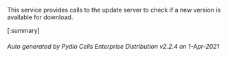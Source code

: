 






This service provides calls to the update server to check if a new version is available for download.

[:summary]

###### Auto generated by Pydio Cells Enterprise Distribution v2.2.4 on 1-Apr-2021
